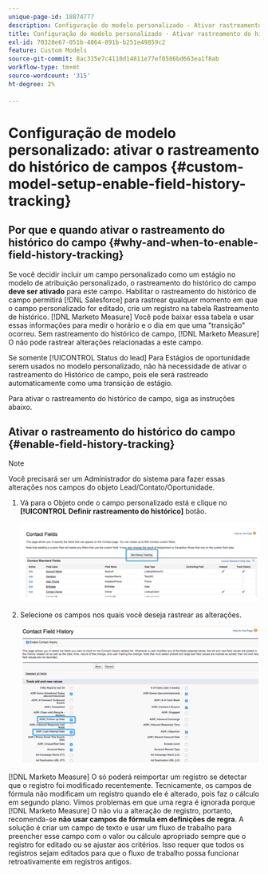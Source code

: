 ```yaml
---
unique-page-id: 18874777
description: Configuração do modelo personalizado - Ativar rastreamento do histórico do campo - [!DNL Marketo Measure] - Documentação do produto
title: Configuração do modelo personalizado - Ativar rastreamento do histórico do campo
exl-id: 70328e67-051b-4864-891b-b251e49859c2
feature: Custom Models
source-git-commit: 8ac315e7c4110d14811e77ef0586bd663ea1f8ab
workflow-type: tm+mt
source-wordcount: '315'
ht-degree: 2%

---
```


# Configuração de modelo personalizado: ativar o rastreamento do histórico de campos {#custom-model-setup-enable-field-history-tracking}

## Por que e quando ativar o rastreamento do histórico do campo {#why-and-when-to-enable-field-history-tracking}

Se você decidir incluir um campo personalizado como um estágio no modelo de atribuição personalizado, o rastreamento do histórico do campo **deve ser ativado** para este campo. Habilitar o rastreamento do histórico de campo permitirá [!DNL Salesforce] para rastrear qualquer momento em que o campo personalizado for editado, crie um registro na tabela Rastreamento de histórico. [!DNL Marketo Measure] Você pode baixar essa tabela e usar essas informações para medir o horário e o dia em que uma &quot;transição&quot; ocorreu. Sem rastreamento do histórico de campo, [!DNL Marketo Measure] O não pode rastrear alterações relacionadas a este campo.

Se somente [!UICONTROL Status do lead] Para Estágios de oportunidade serem usados no modelo personalizado, não há necessidade de ativar o rastreamento do Histórico de campo, pois ele será rastreado automaticamente como uma transição de estágio.

Para ativar o rastreamento do histórico de campo, siga as instruções abaixo.

## Ativar o rastreamento do histórico do campo {#enable-field-history-tracking}

>[!NOTE]
>
>Você precisará ser um Administrador do sistema para fazer essas alterações nos campos do objeto Lead/Contato/Oportunidade.

1. Vá para o Objeto onde o campo personalizado está e clique no **[!UICONTROL Definir rastreamento do histórico]** botão.

   ![](assets/1.png)

1. Selecione os campos nos quais você deseja rastrear as alterações.

   ![](assets/2.png)

[!DNL Marketo Measure] O só poderá reimportar um registro se detectar que o registro foi modificado recentemente. Tecnicamente, os campos de fórmula não modificam um registro quando ele é alterado, pois faz o cálculo em segundo plano. Vimos problemas em que uma regra é ignorada porque [!DNL Marketo Measure] O não viu a alteração de registro, portanto, recomenda-se **não usar campos de fórmula em definições de regra**. A solução é criar um campo de texto e usar um fluxo de trabalho para preencher esse campo com o valor ou cálculo apropriado sempre que o registro for editado ou se ajustar aos critérios. Isso requer que todos os registros sejam editados para que o fluxo de trabalho possa funcionar retroativamente em registros antigos.
